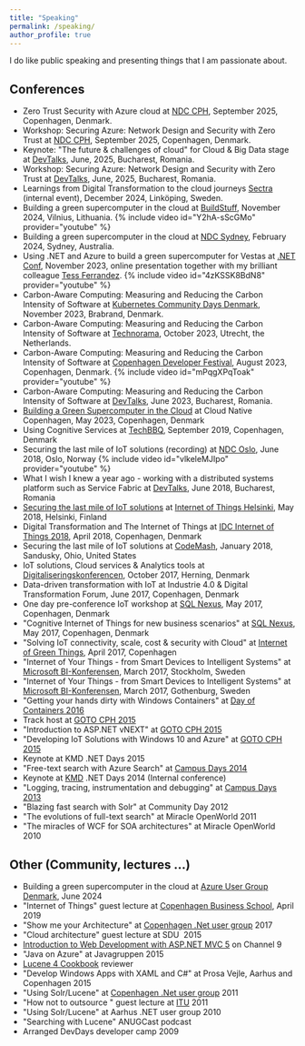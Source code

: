 ```yaml
---
title: "Speaking"
permalink: /speaking/
author_profile: true
---
```


I do like public speaking and presenting things that I am passionate about.

## Conferences

- Zero Trust Security with Azure cloud at [NDC CPH](https://ndccopenhagen.com/), September 2025, Copenhagen, Denmark.
- Workshop: Securing Azure: Network Design and Security with Zero Trust at [NDC CPH](https://ndccopenhagen.com/), September 2025, Copenhagen, Denmark.
- Keynote: "The future & challenges of cloud" for Cloud & Big Data stage at [DevTalks](https://www.devtalks.ro/), June, 2025, Bucharest, Romania.
- Workshop: Securing Azure: Network Design and Security with Zero Trust at [DevTalks](https://www.devtalks.ro/), June, 2025, Bucharest, Romania.
- Learnings from Digital Transformation to the cloud journeys [Sectra](https://sectra.com/) (internal event), December 2024, Linköping, Sweden.
- Building a green supercomputer in the cloud at [BuildStuff](https://www.buildstuff.events/), November 2024, Vilnius, Lithuania.
{% include video id="Y2hA-sScGMo" provider="youtube" %}
- Building a green supercomputer in the cloud at [NDC Sydney](https://ndcsydney.com/), February 2024, Sydney, Australia.
- Using .NET and Azure to build a green supercomputer for Vestas at [.NET Conf](https://www.dotnetconf.net/), November 2023, online presentation together with my brilliant colleague [Tess Ferrandez](https://www.tessferrandez.com/).
{% include video id="4zKSSK8BdN8" provider="youtube" %}
- Carbon-Aware Computing: Measuring and Reducing the Carbon Intensity of Software at [Kubernetes Community Days Denmark](https://kcddenmark.dk/), November 2023, Brabrand, Denmark.
- Carbon-Aware Computing: Measuring and Reducing the Carbon Intensity of Software at [Technorama](https://www.techorama.nl/), October 2023, Utrecht, the Netherlands.
- Carbon-Aware Computing: Measuring and Reducing the Carbon Intensity of Software at [Copenhagen Developer Festival](https://cphdevfest.com/), August 2023, Copenhagen, Denmark.
{% include video id="mPqgXPqToak" provider="youtube" %}
- Carbon-Aware Computing: Measuring and Reducing the Carbon Intensity of Software at [DevTalks](https://www.devtalks.ro/), June 2023, Bucharest, Romania.
- [Building a Green Supercomputer in the Cloud](https://www.meetup.com/cloud-native-copenhagen/events/293189157/) at Cloud Native Copenhagen, May 2023, Copenhagen, Denmark
- Using Cognitive Services at [TechBBQ](https://techbbq.dk/), September 2019, Copenhagen, Denmark
- Securing the last mile of IoT solutions (recording) at [NDC Oslo](https://ndcoslo.com/), June 2018, Oslo, Norway
{% include video id="vlkeleMJIpo" provider="youtube" %}
- What I wish I knew a year ago - working with a distributed systems platform such as Service Fabric at [DevTalks](http://www.devtalks.ro/bucharest), June 2018, Bucharest, Romania
- [Securing the last mile of IoT solutions](https://www.meetup.com/Internet-of-Things-Helsinki/events/250543071/) at [Internet of Things Helsinki](https://www.meetup.com/Internet-of-Things-Helsinki/), May 2018, Helsinki, Finland
- Digital Transformation and The Internet of Things at [IDC Internet of Things 2018](http://www.cvent.com/events/internet-of-things-2018-copenhagen/agenda-f8d11eab0d7448269f1fb03cbbcdfb16.aspx), April 2018, Copenhagen, Denmark
- Securing the last mile of IoT solutions at [CodeMash](http://www.codemash.org/), January 2018, Sandusky, Ohio, United States
- IoT solutions, Cloud services & Analytics tools at [Digitaliseringskonferencen](https://www.hi-industri.dk/aktiviteter/digitaliseringskonferencen), October 2017, Herning, Denmark
- Data-driven transformation with IoT at Industrie 4.0 & Digital Transformation Forum, June 2017, Copenhagen, Denmark
- One day pre-conference IoT workshop at [SQL Nexus](http://www.sqlnexus.com/), May 2017, Copenhagen, Denmark
- "Cognitive Internet of Things for new business scenarios" at [SQL Nexus](http://www.sqlnexus.com), May 2017, Copenhagen, Denmark
- "Solving IoT connectivity, scale, cost & security with Cloud" at [Internet of Green Things](https://www.iotgreenfest.com/), April 2017, Copenhagen
- "Internet of Your Things - from Smart Devices to Intelligent Systems" at [Microsoft BI-Konferensen](https://enterprise.microsoft.com/sv-se/bi-konferensen-2017/), March 2017, Stockholm, Sweden
- "Internet of Your Things - from Smart Devices to Intelligent Systems" at [Microsoft BI-Konferensen](https://enterprise.microsoft.com/sv-se/bi-konferensen-2017/), March 2017, Gothenburg, Sweden
- "Getting your hands dirty with Windows Containers" at [Day of Containers 2016](http://www.code-conf.com/doc-cph-2016/)
- Track host at [GOTO CPH 2015](https://gotocon.com/cph-2015)
- "Introduction to ASP.NET vNEXT" at [GOTO CPH 2015](https://gotocon.com/cph-2015)
- "Developing IoT Solutions with Windows 10 and Azure" at [GOTO CPH 2015](https://gotocon.com/cph-2015)
- Keynote at KMD .NET Days 2015
- "Free-text search with Azure Search" at [Campus Days 2014](https://channel9.msdn.com/events/Microsoft-Campus-Days/Microsoft-Campus-Days-2014)
- Keynote at [KMD](https://www.kmd.dk/) .NET Days 2014 (Internal conference)
- "Logging, tracing, instrumentation and debugging" at [Campus Days 2013](https://channel9.msdn.com/Events/Microsoft-Campus-Days/Microsoft-Campus-Days-2013)
- "Blazing fast search with Solr" at Community Day 2012
- "The evolutions of full-text search" at Miracle OpenWorld 2011
- "The miracles of WCF for SOA architectures" at Miracle OpenWorld 2010

## Other (Community, lectures ...)

- Building a green supercomputer in the cloud at [Azure User Group Denmark](https://www.meetup.com/azure-usergroup-denmark/events/300799293/), June 2024
- "Internet of Things" guest lecture at [Copenhagen Business School](https://www.cbs.dk/), April 2019
- "Show me your Architecture" at [Copenhagen .Net user group](http://cnug.dk/) 2017
- "Cloud architecture" guest lecture at SDU  2015
- [Introduction to Web Development with ASP.NET MVC 5](https://channel9.msdn.com/Shows/Dev-Channel/Introduktion-til-web-udvikling-med-ASPNET-MVC-5) on Channel 9
- "Java on Azure" at Javagruppen 2015
- [Lucene 4 Cookbook](https://www.packtpub.com/big-data-and-business-intelligence/lucene-4-cookbook) reviewer
- "Develop Windows Apps with XAML and C#" at Prosa Vejle, Aarhus and Copenhagen 2015
- "Using Solr/Lucene" at [Copenhagen .Net user group](http://cnug.dk/) 2011
- "How not to outsource " guest lecture at [ITU](https://itu.dk/) 2011
- "Using Solr/Lucene" at Aarhus .NET user group 2010
- "Searching with Lucene" ANUGCast podcast
- Arranged DevDays developer camp 2009
